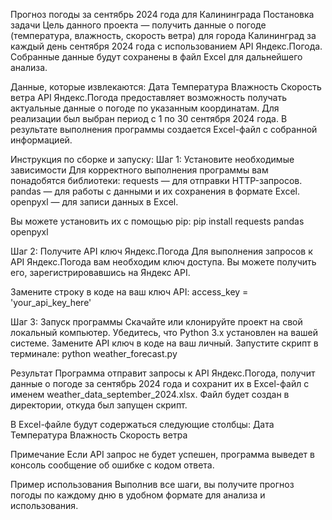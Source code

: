 Прогноз погоды за сентябрь 2024 года для Калининграда
Постановка задачи
Цель данного проекта — получить данные о погоде (температура, влажность, скорость ветра) для города Калининград за каждый день сентября 2024 года с использованием API Яндекс.Погода. Собранные данные будут сохранены в файл Excel для дальнейшего анализа.

Данные, которые извлекаются:
Дата
Температура
Влажность
Скорость ветра
API Яндекс.Погода предоставляет возможность получать актуальные данные о погоде по указанным координатам. Для реализации был выбран период с 1 по 30 сентября 2024 года. В результате выполнения программы создается Excel-файл с собранной информацией.

Инструкция по сборке и запуску:
Шаг 1: Установите необходимые зависимости
Для корректного выполнения программы вам понадобятся библиотеки:
requests — для отправки HTTP-запросов.
pandas — для работы с данными и их сохранения в формате Excel.
openpyxl — для записи данных в Excel.

Вы можете установить их с помощью pip:
pip install requests pandas openpyxl

Шаг 2: Получите API ключ Яндекс.Погода
Для выполнения запросов к API Яндекс.Погода вам необходим ключ доступа. Вы можете получить его, зарегистрировавшись на Яндекс API.

Замените строку в коде на ваш ключ API:
access_key = 'your_api_key_here'

Шаг 3: Запуск программы
Скачайте или клонируйте проект на свой локальный компьютер.
Убедитесь, что Python 3.x установлен на вашей системе.
Замените API ключ в коде на ваш личный.
Запустите скрипт в терминале:
python weather_forecast.py

Результат
Программа отправит запросы к API Яндекс.Погода, получит данные о погоде за сентябрь 2024 года и сохранит их в Excel-файл с именем weather_data_september_2024.xlsx. Файл будет создан в директории, откуда был запущен скрипт.

В Excel-файле будут содержаться следующие столбцы:
Дата
Температура
Влажность
Скорость ветра

Примечание
Если API запрос не будет успешен, программа выведет в консоль сообщение об ошибке с кодом ответа.

Пример использования
Выполнив все шаги, вы получите прогноз погоды по каждому дню в удобном формате для анализа и использования.

